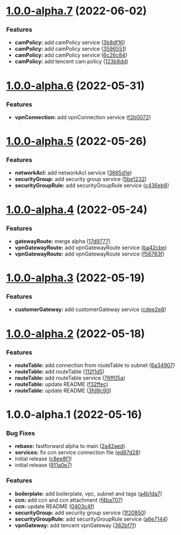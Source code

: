 # [1.0.0-alpha.7](https://github.com/cloudgraphdev/cloudgraph-provider-tencent/compare/1.0.0-alpha.6...1.0.0-alpha.7) (2022-06-02)


### Features

* **camPolicy:** add camPolicy service ([3b8df16](https://github.com/cloudgraphdev/cloudgraph-provider-tencent/commit/3b8df166c3edd75f6b40f445f6a4375481d2f0ce))
* **camPolicy:** add camPolicy service ([3596551](https://github.com/cloudgraphdev/cloudgraph-provider-tencent/commit/35965518ed7f32da4bf024d780d56828c5250c60))
* **camPolicy:** add camPolicy service ([6c26c84](https://github.com/cloudgraphdev/cloudgraph-provider-tencent/commit/6c26c84f04399ce540f1c33a9e59bac3448def0c))
* **camPolicy:** add tencent cam policy ([123b8dd](https://github.com/cloudgraphdev/cloudgraph-provider-tencent/commit/123b8dd376242fdf07e167f1c10045f13d607c58))

# [1.0.0-alpha.6](https://github.com/cloudgraphdev/cloudgraph-provider-tencent/compare/1.0.0-alpha.5...1.0.0-alpha.6) (2022-05-31)


### Features

* **vpnConnection:** add vpnConnection service ([f2b0072](https://github.com/cloudgraphdev/cloudgraph-provider-tencent/commit/f2b0072e237e787c2bf0d11358003a7a126e15de))

# [1.0.0-alpha.5](https://github.com/cloudgraphdev/cloudgraph-provider-tencent/compare/1.0.0-alpha.4...1.0.0-alpha.5) (2022-05-26)


### Features

* **networkAcl:** add networkAcl service ([3665d1e](https://github.com/cloudgraphdev/cloudgraph-provider-tencent/commit/3665d1e14782040d601152a252bd889e64fdef98))
* **securityGroup:** add security group service ([5be1232](https://github.com/cloudgraphdev/cloudgraph-provider-tencent/commit/5be123281dca7d37e29e91617f03ece3b6a2b07c))
* **securityGroupRule:** add securityGroupRule service ([c436eb8](https://github.com/cloudgraphdev/cloudgraph-provider-tencent/commit/c436eb8a15269f6738527a415421638f22e95193))

# [1.0.0-alpha.4](https://github.com/cloudgraphdev/cloudgraph-provider-tencent/compare/1.0.0-alpha.3...1.0.0-alpha.4) (2022-05-24)


### Features

* **gatewayRoute:** merge alpha ([17d9777](https://github.com/cloudgraphdev/cloudgraph-provider-tencent/commit/17d9777c4a25f9b8ae6ea0799ee67e8a8281c8d7))
* **vpnGatewayRoute:** add vpnGatewayRoute service ([ba42cbe](https://github.com/cloudgraphdev/cloudgraph-provider-tencent/commit/ba42cbe2c892dd5ebfc826c899445f2c42aefc05))
* **vpnGatewayRoute:** add vpnGatewayRoute service ([f56783f](https://github.com/cloudgraphdev/cloudgraph-provider-tencent/commit/f56783f3f20b91bfe25af1dd959dd7ba4bccd0e6))

# [1.0.0-alpha.3](https://github.com/cloudgraphdev/cloudgraph-provider-tencent/compare/1.0.0-alpha.2...1.0.0-alpha.3) (2022-05-19)


### Features

* **customerGateway:** add customerGateway service ([cdee2e8](https://github.com/cloudgraphdev/cloudgraph-provider-tencent/commit/cdee2e85baa41ce5364051641345af0563e2601f))

# [1.0.0-alpha.2](https://github.com/cloudgraphdev/cloudgraph-provider-tencent/compare/1.0.0-alpha.1...1.0.0-alpha.2) (2022-05-18)


### Features

* **routeTable:** add connection from routeTable to subnet ([6a34907](https://github.com/cloudgraphdev/cloudgraph-provider-tencent/commit/6a3490754dc5da4aa3ebe68072b2f6fe5063130b))
* **routeTable:** add routeTable ([112f1d5](https://github.com/cloudgraphdev/cloudgraph-provider-tencent/commit/112f1d561208e122b36b51e842f2802cf1ee76be))
* **routeTable:** add routeTable service ([76ff05a](https://github.com/cloudgraphdev/cloudgraph-provider-tencent/commit/76ff05ac8cb7cad4ccdf68b5d74633248a350aa8))
* **routeTable:** update README ([f32ffec](https://github.com/cloudgraphdev/cloudgraph-provider-tencent/commit/f32ffecf3e67551826fae5025b3c2bf0e2a1feb4))
* **routeTable:** update README ([3fd9c90](https://github.com/cloudgraphdev/cloudgraph-provider-tencent/commit/3fd9c9080b6ee007ec598b86b108f301e34e41af))

# 1.0.0-alpha.1 (2022-05-16)


### Bug Fixes

* **rebase:** fastforward alpha to main ([2a42aed](https://github.com/cloudgraphdev/cloudgraph-provider-tencent/commit/2a42aedd5a0488d49406b56d6b2eccffbb750aba))
* **services:** fix ccn service connection file ([ed87d28](https://github.com/cloudgraphdev/cloudgraph-provider-tencent/commit/ed87d280abef5619cc76357fcef54f3efa8706b3))
* initial release ([c8ee8f1](https://github.com/cloudgraphdev/cloudgraph-provider-tencent/commit/c8ee8f1ae4efd7357aa40453aa2960d1c63791f9))
* initial release ([911a0e7](https://github.com/cloudgraphdev/cloudgraph-provider-tencent/commit/911a0e7c580cc5d838c4a9adbeb677440e07d8ba))


### Features

* **boilerplate:** add boilerplate, vpc, subnet and tags ([a4b1da7](https://github.com/cloudgraphdev/cloudgraph-provider-tencent/commit/a4b1da78373b39deb24b0c02605c2cce0cac72a6))
* **ccn:** add ccn and ccn attachment ([f4ba707](https://github.com/cloudgraphdev/cloudgraph-provider-tencent/commit/f4ba70780e0d133094e209c8995b80027bd98bcf))
* **ccn:** update README ([0403c4f](https://github.com/cloudgraphdev/cloudgraph-provider-tencent/commit/0403c4fca7ea97270c499b17434e3c05b148ce72))
* **securityGroup:** add security group service ([1f20850](https://github.com/cloudgraphdev/cloudgraph-provider-tencent/commit/1f20850176f0e9f3c48e3f0d8fe86ac533370e7d))
* **securityGroupRule:** add securityGroupRule service ([a6e7144](https://github.com/cloudgraphdev/cloudgraph-provider-tencent/commit/a6e714495bb6669d338aa42fae43603eccc2bde0))
* **vpnGateway:** add tencent vpnGateway ([362bf7f](https://github.com/cloudgraphdev/cloudgraph-provider-tencent/commit/362bf7f37f9a858edabc233f655e19a62a5a7ca5))
